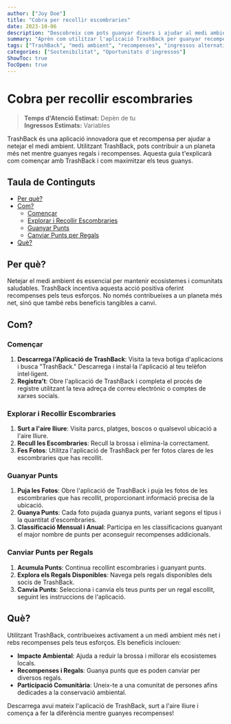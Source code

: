 ```yaml
---
author: ["Joy Doe"]
title: "Cobra per recollir escombraries"
date: 2023-10-06
description: "Descobreix com pots guanyar diners i ajudar al medi ambient recollint escombraries amb l'aplicació TrashBack."
summary: "Aprèn com utilitzar l'aplicació TrashBack per guanyar recompenses recollint i eliminant escombraries, contribuint a un planeta més net."
tags: ["TrashBack", "medi ambient", "recompenses", "ingressos alternatius"]
categories: ["Sostenibilitat", "Oportunitats d'ingressos"]
ShowToc: true
TocOpen: true
---
```


# Cobra per recollir escombraries

> **Temps d'Atenció Estimat:** Depèn de tu  
> **Ingressos Estimats:** Variables

TrashBack és una aplicació innovadora que et recompensa per ajudar a netejar el medi ambient. Utilitzant TrashBack, pots contribuir a un planeta més net mentre guanyes regals i recompenses. Aquesta guia t'explicarà com començar amb TrashBack i com maximitzar els teus guanys.

## Taula de Continguts
- [Per què?](#per-què)
- [Com?](#com)
  - [Començar](#començar)
  - [Explorar i Recollir Escombraries](#explorar-i-recollir-escombraries)
  - [Guanyar Punts](#guanyar-punts)
  - [Canviar Punts per Regals](#canviar-punts-per-regals)
- [Què?](#què)

## Per què?

Netejar el medi ambient és essencial per mantenir ecosistemes i comunitats saludables. TrashBack incentiva aquesta acció positiva oferint recompenses pels teus esforços. No només contribueixes a un planeta més net, sinó que també rebs beneficis tangibles a canvi.

## Com?

### Començar

1. **Descarrega l'Aplicació de TrashBack**: Visita la teva botiga d'aplicacions i busca "TrashBack." Descarrega i instal·la l'aplicació al teu telèfon intel·ligent.
2. **Registra't**: Obre l'aplicació de TrashBack i completa el procés de registre utilitzant la teva adreça de correu electrònic o comptes de xarxes socials.

### Explorar i Recollir Escombraries

1. **Surt a l'aire lliure**: Visita parcs, platges, boscos o qualsevol ubicació a l'aire lliure.
2. **Recull les Escombraries**: Recull la brossa i elimina-la correctament.
3. **Fes Fotos**: Utilitza l'aplicació de TrashBack per fer fotos clares de les escombraries que has recollit.

### Guanyar Punts

1. **Puja les Fotos**: Obre l'aplicació de TrashBack i puja les fotos de les escombraries que has recollit, proporcionant informació precisa de la ubicació.
2. **Guanya Punts**: Cada foto pujada guanya punts, variant segons el tipus i la quantitat d'escombraries.
3. **Classificació Mensual i Anual**: Participa en les classificacions guanyant el major nombre de punts per aconseguir recompenses addicionals.

### Canviar Punts per Regals

1. **Acumula Punts**: Continua recollint escombraries i guanyant punts.
2. **Explora els Regals Disponibles**: Navega pels regals disponibles dels socis de TrashBack.
3. **Canvia Punts**: Selecciona i canvia els teus punts per un regal escollit, seguint les instruccions de l'aplicació.

## Què?

Utilitzant TrashBack, contribueixes activament a un medi ambient més net i rebs recompenses pels teus esforços. Els beneficis inclouen:

- **Impacte Ambiental**: Ajuda a reduir la brossa i millorar els ecosistemes locals.
- **Recompenses i Regals**: Guanya punts que es poden canviar per diversos regals.
- **Participació Comunitària**: Uneix-te a una comunitat de persones afins dedicades a la conservació ambiental.

Descarrega avui mateix l'aplicació de TrashBack, surt a l'aire lliure i comença a fer la diferència mentre guanyes recompenses!